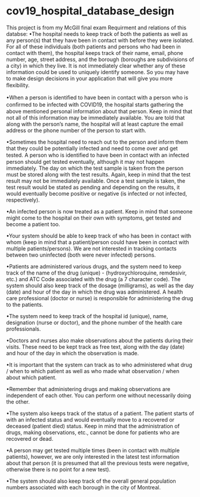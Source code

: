 # cov19_hospital_database_design
This project is from my McGill final exam
Requirment and relations of this databse:
•The hospital needs to keep track of both the patients as well as any person(s) that they have been in contact with before they were isolated. For all of these individuals (both patients and persons who had been in contact with them), the hospital keeps track of their name, email, phone number, age, street address, and the borough (boroughs are subdivisions of a city) in which they live. It is not immediately clear whether any of these information could be used to uniquely identify someone. So you may have to make design decisions in your application that will give you more ﬂexibility.

•When a person is identiﬁed to have been in contact with a person who is conﬁrmed to be infected with COVID19, the hospital starts gathering the above mentioned personal information about that person. Keep in mind that not all of this information may be immediately available. You are told that along with the person’s name, the hospital will at least capture the email address or the phone number of the person to start with.

•Sometimes the hospital need to reach out to the person and inform them that they could be potentially infected and need to come over and get tested. A person who is identiﬁed to have been in contact with an infected person should get tested eventually, although it may not happen immediately. The day on which the test sample is taken from the person must be stored along with the test results. Again, keep in mind that the test result may not be immediately available. Once a test sample is taken, the test result would be stated as pending and depending on the results, it would eventually become positive or negative (is infected or not infected, respectively).

•An infected person is now treated as a patient. Keep in mind that someone might come to the hospital on their own with symptoms, get tested and become a patient too.

•Your system should be able to keep track of who has been in contact with whom (keep in mind that a patient/person could have been in contact with multiple patients/persons). We are not interested in tracking contacts between two uninfected (both were never infected) persons.

•Patients are administered various drugs, and the system need to keep track of the name of the drug (unique) - (hydroxychloroquine, remdesivir, etc.) and ATC Code associated with the drug (a 7 character code). The system should also keep track of the dosage (milligrams), as well as the day (date) and hour of the day in which the drug was administered. A health care professional (doctor or nurse) is responsible for administering the drug to the patients.

•The system need to keep track of the hospital id (unique), name, designation (nurse or doctor), and the phone number of the health care professionals.

•Doctors and nurses also make observations about the patients during their visits. These need to be kept track as free text, along with the day (date) and hour of the day in which the observation is made.

•It is important that the system can track as to who administered what drug / when to which patient as well as who made what observation / when about which patient.

•Remember that administering drugs and making observations are independent of each other. You can perform one without necessarily doing the other.

•The system also keeps track of the status of a patient. The patient starts of with an infected status and would eventually move to a recovered or deceased (patient died) status. Keep in mind that the administration of drugs, making observations, etc., cannot be done for patients who are recovered or dead.

•A person may get tested multiple times (been in contact with multiple patients), however, we are only interested in the latest test information about that person (it is presumed that all the previous tests were negative, otherwise there is no point for a new test).

•The system should also keep track of the overall general population numbers associated with each borough in the city of Montreal.
